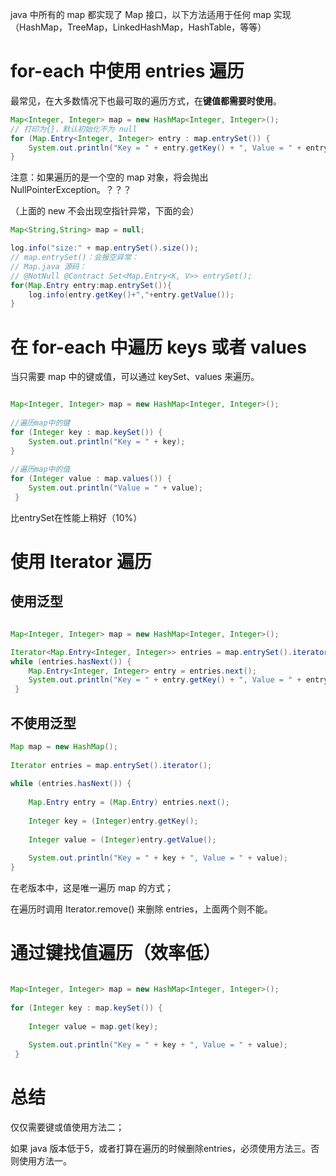 java 中所有的 map 都实现了 Map 接口，以下方法适用于任何 map 实现（HashMap，TreeMap，LinkedHashMap，HashTable，等等）

# for-each 中使用 entries 遍历

最常见，在大多数情况下也最可取的遍历方式，在**键值都需要时使用**。

~~~java
Map<Integer, Integer> map = new HashMap<Integer, Integer>();
// 打印为{}，默认初始化不为 null
for (Map.Entry<Integer, Integer> entry : map.entrySet()) {
    System.out.println("Key = " + entry.getKey() + ", Value = " + entry.getValue());
}
~~~

注意：如果遍历的是一个空的 map 对象，将会抛出NullPointerException。？？？

（上面的 new 不会出现空指针异常，下面的会）

```java
Map<String,String> map = null;

log.info("size:" + map.entrySet().size());
// map.entrySet()：会报空异常：
// Map.java 源码： 
// @NotNull @Contract Set<Map.Entry<K, V>> entrySet();
for(Map.Entry entry:map.entrySet()){
    log.info(entry.getKey()+","+entry.getValue());
}
```



# 在 for-each 中遍历 keys 或者 values 

当只需要 map 中的键或值，可以通过 keySet、values 来遍历。

~~~java

Map<Integer, Integer> map = new HashMap<Integer, Integer>();
 
//遍历map中的键
for (Integer key : map.keySet()) {
    System.out.println("Key = " + key);
}
 
//遍历map中的值
for (Integer value : map.values()) {
    System.out.println("Value = " + value);
 }
~~~

比entrySet在性能上稍好（10%）

# 使用 Iterator 遍历

## 使用泛型

~~~java

Map<Integer, Integer> map = new HashMap<Integer, Integer>();

Iterator<Map.Entry<Integer, Integer>> entries = map.entrySet().iterator();
while (entries.hasNext()) {
    Map.Entry<Integer, Integer> entry = entries.next();
    System.out.println("Key = " + entry.getKey() + ", Value = " + entry.getValue());
 }
~~~

## 不使用泛型

~~~java
Map map = new HashMap();
 
Iterator entries = map.entrySet().iterator();
 
while (entries.hasNext()) {
 
    Map.Entry entry = (Map.Entry) entries.next();
 
    Integer key = (Integer)entry.getKey();
 
    Integer value = (Integer)entry.getValue();
 
    System.out.println("Key = " + key + ", Value = " + value);
}
~~~

在老版本中，这是唯一遍历 map 的方式；

在遍历时调用 Iterator.remove()  来删除 entries，上面两个则不能。

# 通过键找值遍历（效率低）

~~~java

Map<Integer, Integer> map = new HashMap<Integer, Integer>();
 
for (Integer key : map.keySet()) {
 
    Integer value = map.get(key);
 
    System.out.println("Key = " + key + ", Value = " + value);
 }
~~~

# 总结

仅仅需要键或值使用方法二；

如果 java 版本低于5，或者打算在遍历的时候删除entries，必须使用方法三。否则使用方法一。

